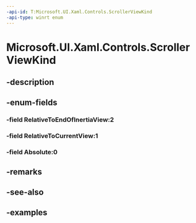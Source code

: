 ```yaml
---
-api-id: T:Microsoft.UI.Xaml.Controls.ScrollerViewKind
-api-type: winrt enum
---
```


<!-- Enumeration syntax.
public enum ScrollerViewKind : int 
-->

# Microsoft.UI.Xaml.Controls.ScrollerViewKind

## -description

## -enum-fields
### -field RelativeToEndOfInertiaView:2

### -field RelativeToCurrentView:1

### -field Absolute:0

## -remarks

## -see-also

## -examples

